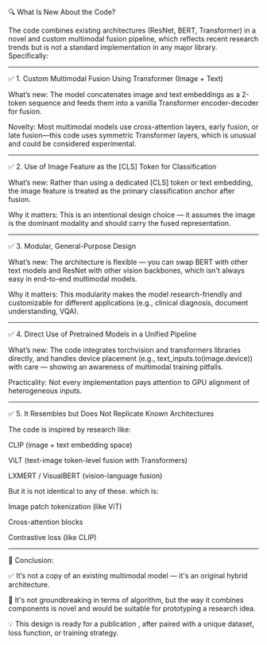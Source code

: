 🔍 What Is New About the Code?

The code combines existing architectures (ResNet, BERT, Transformer) in a novel and custom multimodal fusion pipeline, which reflects recent research trends but is not a standard implementation in any major library. Specifically:


---

✅ 1. Custom Multimodal Fusion Using Transformer (Image + Text)

What’s new: The model concatenates image and text embeddings as a 2-token sequence and feeds them into a vanilla Transformer encoder-decoder for fusion.

Novelty: Most multimodal models use cross-attention layers, early fusion, or late fusion—this code uses symmetric Transformer layers, which is unusual and could be considered experimental.



---

✅ 2. Use of Image Feature as the [CLS] Token for Classification

What’s new: Rather than using a dedicated [CLS] token or text embedding, the image feature is treated as the primary classification anchor after fusion.

Why it matters: This is an intentional design choice — it assumes the image is the dominant modality and should carry the fused representation.



---

✅ 3. Modular, General-Purpose Design

What’s new: The architecture is flexible — you can swap BERT with other text models and ResNet with other vision backbones, which isn't always easy in end-to-end multimodal models.

Why it matters: This modularity makes the model research-friendly and customizable for different applications (e.g., clinical diagnosis, document understanding, VQA).



---

✅ 4. Direct Use of Pretrained Models in a Unified Pipeline

What’s new: The code integrates torchvision and transformers libraries directly, and handles device placement (e.g., text_inputs.to(image.device)) with care — showing an awareness of multimodal training pitfalls.

Practicality: Not every implementation pays attention to GPU alignment of heterogeneous inputs.



---

✅ 5. It Resembles but Does Not Replicate Known Architectures

The code is inspired by research like:

CLIP (image + text embedding space)

ViLT (text-image token-level fusion with Transformers)

LXMERT / VisualBERT (vision-language fusion)


But it is not identical to any of these. which is:

Image patch tokenization (like ViT)

Cross-attention blocks

Contrastive loss (like CLIP)




---

🧠 Conclusion: 

✅ It’s not a copy of an existing multimodal model — it's an original hybrid architecture.

🚫 It's not groundbreaking in terms of algorithm, but the way it combines components is novel and would be suitable for prototyping a research idea.

💡 This design is ready for a publication , after paired with a unique dataset, loss function, or training strategy.
